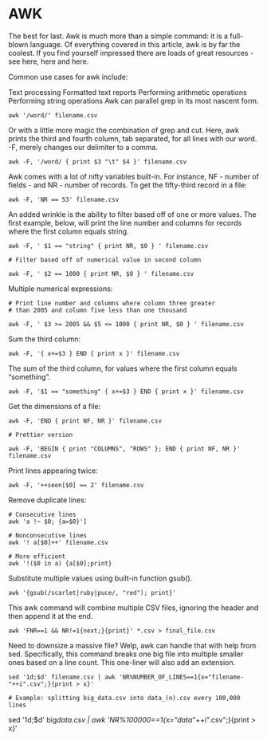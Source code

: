 # AWK

The best for last. Awk is much more than a simple command: it is a full-blown language. Of
everything covered in this article, awk is by far the coolest. If you find yourself impressed there
are loads of great resources - see here, here and here.

Common use cases for awk include:

Text processing Formatted text reports Performing arithmetic operations Performing string operations
Awk can parallel grep in its most nascent form.

```
awk '/word/' filename.csv
```

Or with a little more magic the combination of grep and cut. Here, awk prints the third and fourth
column, tab separated, for all lines with our word. -F, merely changes our delimiter to a comma.

```
awk -F, '/word/ { print $3 "\t" $4 }' filename.csv
```

Awk comes with a lot of nifty variables built-in. For instance, NF - number of fields - and NR -
number of records. To get the fifty-third record in a file:

```
awk -F, 'NR == 53' filename.csv
```

An added wrinkle is the ability to filter based off of one or more values. The first example, below,
will print the line number and columns for records where the first column equals string.

```
awk -F, ' $1 == "string" { print NR, $0 } ' filename.csv

# Filter based off of numerical value in second column

awk -F, ' $2 == 1000 { print NR, $0 } ' filename.csv
```

Multiple numerical expressions:

```
# Print line number and columns where column three greater
# than 2005 and column five less than one thousand

awk -F, ' $3 >= 2005 && $5 <= 1000 { print NR, $0 } ' filename.csv
```

Sum the third column:

```
awk -F, '{ x+=$3 } END { print x }' filename.csv
```

The sum of the third column, for values where the first column equals “something”.

```
awk -F, '$1 == "something" { x+=$3 } END { print x }' filename.csv
```

Get the dimensions of a file:

```
awk -F, 'END { print NF, NR }' filename.csv

# Prettier version

awk -F, 'BEGIN { print "COLUMNS", "ROWS" }; END { print NF, NR }' filename.csv
```

Print lines appearing twice:

```
awk -F, '++seen[$0] == 2' filename.csv
```

Remove duplicate lines:

```
# Consecutive lines
awk 'a !~ $0; {a=$0}']

# Nonconsecutive lines
awk '! a[$0]++' filename.csv

# More efficient
awk '!($0 in a) {a[$0];print}
```

Substitute multiple values using built-in function gsub().

```
awk '{gsub(/scarlet|ruby|puce/, "red"); print}'
```

This awk command will combine multiple CSV files, ignoring the header and then append it at the end.

```
awk 'FNR==1 && NR!=1{next;}{print}' *.csv > final_file.csv
```

Need to downsize a massive file? Welp, awk can handle that with help from sed. Specifically, this
command breaks one big file into multiple smaller ones based on a line count. This one-liner will
also add an extension.

```
sed '1d;$d' filename.csv | awk 'NR%NUMBER_OF_LINES==1{x="filename-"++i".csv";}{print > x}'

# Example: splitting big_data.csv into data_(n).csv every 100,000 lines
```

sed '1d;\$d' big*data.csv | awk 'NR%100000==1{x="data*"++i".csv";}{print > x}'
